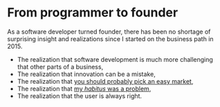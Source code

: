 # From programmer to founder

As a software developer turned founder, there has been no shortage of surprising insight and realizations since I started on the business path in 2015.

- The realization that software development is much more challenging that other parts of a business,
- The realization that innovation can be a mistake,
- The realization that [you should probably pick an easy market](#No-one-will-tell-you-this-business-advice
),
- The realization that [my _habitus_ was a problem](#No-one-will-tell-you-this-business-advice),
- The realization that the user is always right.
